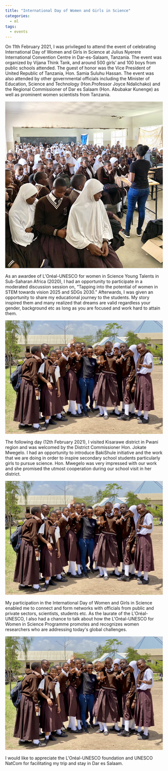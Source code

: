 ```yaml
---
title: "International Day of Women and Girls in Science"
categories:
  - ml
tags:
  - events
---
```

On 11th February 2021, I was privileged to attend the event of celebrating International Day of Women and Girls in Science at Julius Nyerere International Convention Centre in Dar-es-Salaam, Tanzania. The event was organized by Vijana Think Tank, and around 500 girls’ and 100 boys from public schools attended. The guest of honor was the Vice President of United Republic of Tanzania, Hon. Samia Suluhu Hassan.  The event was also attended by other governmental officials including the Minister of Education, Science and Technology (Hon.Professor Joyce Ndalichako) and the Regional Commissioner of Dar es Salaam (Hon. Abubakar Kunenge) as well as prominent women scientists from Tanzania.

<img src="/assets/images/muriet1.JPG" class="align-center" alt="">  

As an awardee of L'Oréal-UNESCO for women in Science Young Talents in Sub-Saharan Africa (2020), I had an opportunity to participate in a moderated discussion session on, “Tapping into the potential of women in STEM towards vision 2025 and SDGs 2030.” Afterwards, I was given an opportunity to share my educational journey to the students. My story inspired them and many realized that dreams are valid regardless your gender, background etc as long as you are focused and work hard to attain them. 

<img src="/assets/images/muriet2.jpeg" class="align-center" alt="">  

The following day (12th February 2021), I visited Kisarawe district in Pwani region and was welcomed by the District Commissioner Hon. Jokate Mwegelo. I had an opportunity to introduce BakiShule initiative and the work that we are doing in order to inspire secondary school students particularly girls to pursue science. Hon. Mwegelo was very impressed with our work and she promised the utmost cooperation during our school visit in her district. 

<img src="/assets/images/muriet2.jpeg" class="align-center" alt=""> 

My participation in the International Day of Women and Girls in Science enabled me to connect and form networks with officials from public and private sectors, scientists, students etc. As the laurate of the L'Oréal-UNESCO, I also had a chance to talk about how the L'Oréal-UNESCO for Women in Science Programme promotes and recognizes women researchers who are addressing today's global challenges. 

<img src="/assets/images/muriet2.jpeg" class="align-center" alt="">

I would like to appreciate the L'Oréal-UNESCO foundation and UNESCO NatCom for facilitating my trip and stay in Dar es Salaam. 

